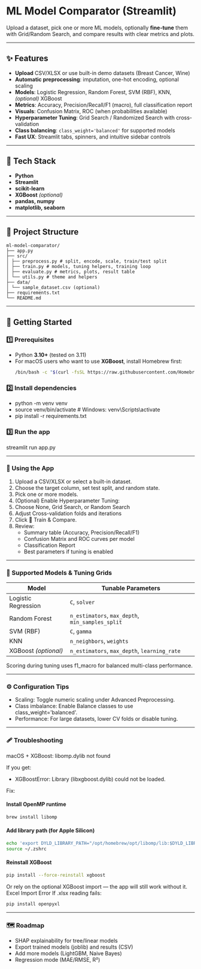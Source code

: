 # ML Model Comparator (Streamlit)

Upload a dataset, pick one or more ML models, optionally **fine-tune** them with Grid/Random Search, and compare results with clear metrics and plots.

---

## ✨ Features

- **Upload** CSV/XLSX or use built-in demo datasets (Breast Cancer, Wine)
- **Automatic preprocessing**: imputation, one-hot encoding, optional scaling
- **Models**: Logistic Regression, Random Forest, SVM (RBF), KNN, *(optional)* XGBoost
- **Metrics**: Accuracy, Precision/Recall/F1 (macro), full classification report
- **Visuals**: Confusion Matrix, ROC (when probabilities available)
- **Hyperparameter Tuning**: Grid Search / Randomized Search with cross-validation
- **Class balancing**: `class_weight='balanced'` for supported models
- **Fast UX**: Streamlit tabs, spinners, and intuitive sidebar controls

---

## 🧱 Tech Stack

- **Python**
- **Streamlit**
- **scikit-learn**
- **XGBoost** *(optional)*
- **pandas, numpy**
- **matplotlib, seaborn**

---

## 📁 Project Structure

```text
ml-model-comparator/
├── app.py
├── src/
│ ├── preprocess.py # split, encode, scale, train/test split
│ ├── train.py # models, tuning helpers, training loop
│ ├── evaluate.py # metrics, plots, result table
│ └── utils.py # theme and helpers
├── data/
│ └── sample_dataset.csv (optional)
├── requirements.txt
└── README.md
```

---

## 🚀 Getting Started

### 1️⃣ Prerequisites

- Python **3.10+** (tested on 3.11)
- For macOS users who want to use **XGBoost**, install Homebrew first:
  ```bash
  /bin/bash -c "$(curl -fsSL https://raw.githubusercontent.com/Homebrew/install/HEAD/install.sh)"

### 2️⃣ Install dependencies

- python -m venv venv
- source venv/bin/activate       # Windows: venv\Scripts\activate
- pip install -r requirements.txt
  
### 3️⃣ Run the app
streamlit run app.py

---

### 🧪 Using the App

1. Upload a CSV/XLSX or select a built-in dataset.
2. Choose the target column, set test split, and random state.
3. Pick one or more models.
4. (Optional) Enable Hyperparameter Tuning:
5. Choose None, Grid Search, or Random Search
6. Adjust Cross-validation folds and iterations
7. Click 🚀 Train & Compare.
8. Review:
    - Summary table (Accuracy, Precision/Recall/F1)
    - Confusion Matrix and ROC curves per model
    - Classification Report
    - Best parameters if tuning is enabled
  
---

### 🤖 Supported Models & Tuning Grids
| Model                | Tunable Parameters                               |
| -------------------- | ------------------------------------------------ |
| Logistic Regression  | `C`, `solver`                                    |
| Random Forest        | `n_estimators`, `max_depth`, `min_samples_split` |
| SVM (RBF)            | `C`, `gamma`                                     |
| KNN                  | `n_neighbors`, `weights`                         |
| XGBoost *(optional)* | `n_estimators`, `max_depth`, `learning_rate`     |

Scoring during tuning uses f1_macro for balanced multi-class performance.

---

### ⚙️ Configuration Tips
- Scaling: Toggle numeric scaling under Advanced Preprocessing.
- Class imbalance: Enable Balance classes to use class_weight='balanced'.
- Performance: For large datasets, lower CV folds or disable tuning.

---

### 🩹 Troubleshooting

macOS + XGBoost: libomp.dylib not found

If you get:
- XGBoostError: Library (libxgboost.dylib) could not be loaded.

Fix:
#### Install OpenMP runtime

```bash
brew install libomp
```

#### Add library path (for Apple Silicon)

```bash
echo 'export DYLD_LIBRARY_PATH="/opt/homebrew/opt/libomp/lib:$DYLD_LIBRARY_PATH"' >> ~/.zshrc
source ~/.zshrc
```

#### Reinstall XGBoost

```bash
pip install --force-reinstall xgboost
```
Or rely on the optional XGBoost import — the app will still work without it.
Excel Import Error
If .xlsx reading fails:
```bash
pip install openpyxl
```

---

### 🗺️ Roadmap
 - SHAP explainability for tree/linear models
 - Export trained models (joblib) and results (CSV)
 - Add more models (LightGBM, Naive Bayes)
 - Regression mode (MAE/RMSE, R²)
